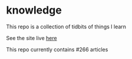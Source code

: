 # knowledge

This repo is a collection of tidbits of things I learn

See the site live [here](https://mark1626.github.io/knowledge/)

This repo currently contains #266 articles

